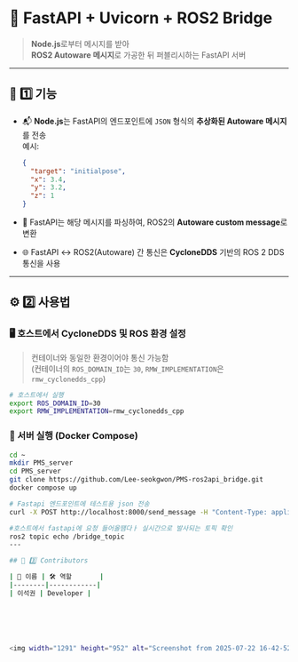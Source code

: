 # 🚀 FastAPI + Uvicorn + ROS2 Bridge

> **Node.js**로부터 메시지를 받아  
> **ROS2 Autoware 메시지**로 가공한 뒤 퍼블리시하는 FastAPI 서버

---

## 🔧 1️⃣ 기능

- 📬 **Node.js**는 FastAPI의 엔드포인트에 `JSON` 형식의 **추상화된 Autoware 메시지**를 전송  
  예시:  
  ```json
  {
    "target": "initialpose",
    "x": 3.4,
    "y": 3.2,
    "z": 1
  }
  ```

- 🧠 FastAPI는 해당 메시지를 파싱하여, ROS2의 **Autoware custom message**로 변환

- 🌐 FastAPI ↔ ROS2(Autoware) 간 통신은 **CycloneDDS** 기반의 ROS 2 DDS 통신을 사용

---

## ⚙️ 2️⃣ 사용법

### 🖥️ 호스트에서 CycloneDDS 및 ROS 환경 설정

> 컨테이너와 동일한 환경이어야 통신 가능함  
> (컨테이너의 `ROS_DOMAIN_ID`는 `30`, `RMW_IMPLEMENTATION`은 `rmw_cyclonedds_cpp`)

```bash
# 호스트에서 실행
export ROS_DOMAIN_ID=30
export RMW_IMPLEMENTATION=rmw_cyclonedds_cpp
```

### 🐳 서버 실행 (Docker Compose)

```bash
cd ~
mkdir PMS_server
cd PMS_server
git clone https://github.com/Lee-seokgwon/PMS-ros2api_bridge.git
docker compose up
```

```bash
# Fastapi 엔드포인트에 테스트용 json 전송
curl -X POST http://localhost:8000/send_message -H "Content-Type: application/json" -d '{"purpose": "initialpose", "payload": {"x": 1.23, "y": 4.56, "yaw": 1.57}}'

#호스트에서 fastapi에 요청 들어올땜다ㅏ 실시간으로 발사되는 토픽 확인
ros2 topic echo /bridge_topic
---

## 👥 3️⃣ Contributors

| 👤 이름 | 🛠️ 역할       |
|--------|------------|
| 이석권 | Developer |






<img width="1291" height="952" alt="Screenshot from 2025-07-22 16-42-52" src="https://github.com/user-attachments/assets/1b587297-64a5-4da3-b925-ee368fb72194" />
